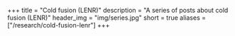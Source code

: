 +++
title = "Cold fusion (LENR)"
description = "A series of posts about cold fusion (LENR)"
header_img = "img/series.jpg"
short = true
aliases = ["/research/cold-fusion-lenr"]
+++